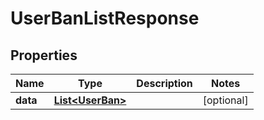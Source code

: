 

# UserBanListResponse

## Properties

Name | Type | Description | Notes
------------ | ------------- | ------------- | -------------
**data** | [**List&lt;UserBan&gt;**](UserBan.md) |  |  [optional]



